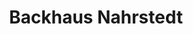 ---
title: "Backhaus Nahrstedt"
url: /bad-tabarz/backhaus-nahrstedt-langenhainer-strasse/
shop: Bäckerei
---